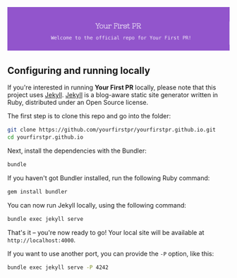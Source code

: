 ![Header](README_header.png)

## Configuring and running locally

If you're interested in running **Your First PR** locally, please note that this project uses [Jekyll](https://jekyllrb.com/). [Jekyll](https://jekyllrb.com/) is a blog-aware static site generator written in Ruby, distributed under an Open Source license.

The first step is to clone this repo and go into the folder:

```bash
git clone https://github.com/yourfirstpr/yourfirstpr.github.io.git
cd yourfirstpr.github.io
```

Next, install the dependencies with the Bundler:

```bash
bundle
```

If you haven't got Bundler installed, run the following Ruby command:

```bash
gem install bundler
```

You can now run Jekyll locally, using the following command:

```bash
bundle exec jekyll serve
```

That's it – you're now ready to go! Your local site will be available at `http://localhost:4000`.

If you want to use another port, you can provide the `-P` option, like this:

```bash
bundle exec jekyll serve -P 4242
```
